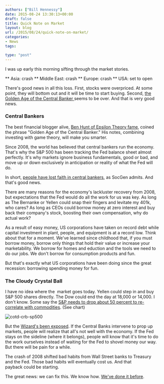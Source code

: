 ```yaml
---
authors: ["Bill Hennessy"]
date: 2015-08-24 13:30:13+00:00
draft: false
title: Quick Note on Market
layout: blog
url: /2015/08/24/quick-note-on-market/
categories:
- News
tags:

type: "post"
---
```


I was up early this morning sifting through the market stories.




** Asia: crash
** Middle East: crash
** Europe: crash
** USA: set to open


There's good news in all this loss. First, stocks were overpriced. At some point, they will bottom out and it will be time to start buying. Second, [the Golden Age of the Central Banker ](https://www.salientpartners.com/epsilontheory/post/2015/01/12/Catch-22)seems to be over. And that is very good news.



### Central Bankers



The best financial blogger alive, [Ben Hunt of Epsilon Theory fame](https://www.salientpartners.com/epsilontheory/), coined the phrase "Golden Age of the Central Banker." His notes, combining investing with game theory, will make you smarter.

Since 2008, the world has believed that central bankers run the economy. That's why the S&P 500 has been tracking the Fed balance sheet almost perfectly. It's why markets ignore business fundamentals, good or bad, and move up or down exclusively in anticipation or reality of what the Fed will do.

In short, [people have lost faith in central bankers](https://www.zerohedge.com/news/2015-08-23/socgen-markets-have-lost-faith-monetary-policies), as SocGen admits. And that's good news.

There are many reasons for the economy's lackluster recovery from 2008, but expectations that the Fed would do all the work for us was key. As long as The Bernanke or Yellen could snap their fingers and levitate my 401k, who cares? As long as CEOs could borrow money at zero interest and buy back their company's stock, boosting their own compensation, why do actual work?

As a result of easy money, US corporations have taken on record debt while capital investment in plant, people, and equipment is at a record low. Think about that for a moment. We've learned since childhood that, if you must borrow money, borrow only things that hold their value or increase your marketability. We borrow for homes and eduction and the tools we need to do our jobs. We don't borrow for consumption products and fun.

But that's exactly what US corporations have been doing since the great recession: borrowing spending money for fun.



### The Cloudy Crystal Ball



I have no idea where the  market goes today. Yellen could step in and buy S&P 500 shares directly. The Dow could end the day at 18,000 or 14,000. I don't know. Some say the [S&P needs to drop about 50 percent to re-correlate with commodities](https://www.businessinsider.com/commodity-prices-and-equities-re-correlating-the-danger-2015-8). (See chart)

![cotd-crb-sp500](https://hennessysview.com/wp-content/uploads/2015/08/cotd-crb-sp500-300x225.png)


But the [Wizard's been exposed](https://www.zerohedge.com/news/2015-08-24/deutsche-bank-sums-it-fragility-artificially-manipulated-financial-system-was-finall). If the Central Banks intervene to prop up markets, people will realize that all's not well with the economy. If the Fed stays on the sideline (where it belongs), people will know that it's time to do the work ourselves instead of waiting for the Fed to shovel money our way. But there will be pain for a while.

The crash of 2008 shifted bad habits from Wall Street banks to Treasury and the Fed. Those bad habits will eventually cost us. And that payback could be starting.

The great news: we can fix this. We know how. [We've done it before](https://hennessysview.com/2008/01/07/morning-in-america/).
